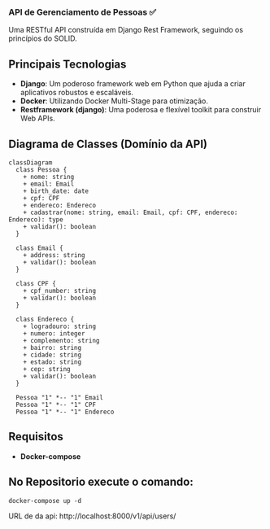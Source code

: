 ### API de Gerenciamento de Pessoas ✅

Uma RESTful API construída em Django Rest Framework, seguindo os princípios do SOLID.

## Principais Tecnologias
 - **Django**: Um poderoso framework web em Python que ajuda a criar aplicativos robustos e escaláveis.
 - **Docker**: Utilizando Docker Multi-Stage para otimização.
 - **Restframework (django)**: Uma poderosa e flexível toolkit para construir Web APIs.

## Diagrama de Classes (Domínio da API)

```mermaid
classDiagram
  class Pessoa {
    + nome: string
    + email: Email
    + birth_date: date
    + cpf: CPF
    + endereco: Endereco
    + cadastrar(nome: string, email: Email, cpf: CPF, endereco: Endereco): type
    + validar(): boolean
  }

  class Email {
    + address: string
    + validar(): boolean
  }

  class CPF {
    + cpf_number: string
    + validar(): boolean
  }

  class Endereco {
    + logradouro: string
    + numero: integer
    + complemento: string
    + bairro: string
    + cidade: string
    + estado: string
    + cep: string
    + validar(): boolean
  }

  Pessoa "1" *-- "1" Email
  Pessoa "1" *-- "1" CPF
  Pessoa "1" *-- "1" Endereco

```
## Requisitos

 - **Docker-compose**

## No Repositorio execute o comando:

```
docker-compose up -d
```

URL de da api: http://localhost:8000/v1/api/users/
